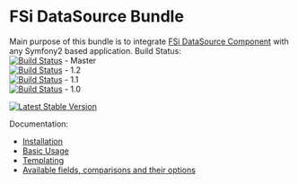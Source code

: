 # FSi DataSource Bundle #

Main purpose of this bundle is to integrate [FSi DataSource Component](https://github.com/fsi-open/datasource)
with any Symfony2 based application.
Build Status:  
[![Build Status](https://travis-ci.org/fsi-open/datasource-bundle.png?branch=master)](https://travis-ci.org/fsi-open/datasource-bundle) - Master    
[![Build Status](https://travis-ci.org/fsi-open/datasource-bundle.png?branch=1.2)](https://travis-ci.org/fsi-open/datasource-bundle) - 1.2  
[![Build Status](https://travis-ci.org/fsi-open/datasource-bundle.png?branch=1.1)](https://travis-ci.org/fsi-open/datasource-bundle) - 1.1  
[![Build Status](https://travis-ci.org/fsi-open/datasource-bundle.png?branch=1.0)](https://travis-ci.org/fsi-open/datasource-bundle) - 1.0  

[![Latest Stable Version](https://poser.pugx.org/fsi/datasource-bundle/v/stable.png)](https://packagist.org/packages/fsi/datasource-bundle)

Documentation:

* [Installation](Resources/docs/installation.md)
* [Basic Usage](Resources/docs/basic_usage.md)
* [Templating](Resources/docs/templating.md)
* [Available fields, comparisons and their options](https://github.com/fsi-open/datasource/blob/master/doc/en/drivers/doctrine.md#provided-fields)

